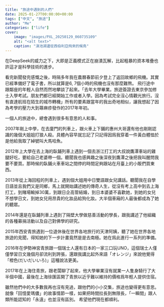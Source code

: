 ```yaml
---
title: "旅途中遇到的人們"
date: 2025-01-27T00:00:00+00:00
tags: ["中文", "旅途"]
author: "Me"
categories: ["life"]
cover:
    image: "images/PXL_20250129_060735109"
    alt: "<alt text>"
    caption: "滇池湖邊從西伯利亞飛來的候鳥"
---
```


在DeepSeek的威力之下，大即是正義模式正在崩潰瓦解，比起粗暴的資本堆疊也許這才是科學技術的進步。

看完新聞發完感慨之後，時隔多年我在農曆春節前夕登上了返回故鄉的飛機。其實已經準備好了電子書，所以就算是6, 7個小時的飛機也沒有那麼難熬。
飛行途中跟鄰座的年輕人自然而然地攀談了起來。「去年大學畢業。旅遊簽證去東京參加修士入學考試。朋友們都已經開始工作或者入學。因為考試完全沒心情觀光旅行。沒有直達航班在陌生的城市轉機」所有的要素跟當年的我出奇地相似，讓我想起了因為考學的壓力大到蕁麻疹發作的2017年年初。

一個人的旅途中，總會遇到很多有意思的人和事。

2007年剛上中學，在去廈門的列車上，跟火車上下鋪的惠州大哥還有他也剛剛認識的幾個大姐姐打狼人殺。具體內容早就忘記了只記得因爲我穿着一件黃白體恤於是他給我取了綽號叫大馬哈魚。

2012年上大學在去上海的臥鋪列車上遇到一個去浙江打工的大叔說鷹潭車站的雞腿好吃，要給自己老婆帶一個。聽聞我也感興趣之後深夜到鷹潭之後把我叫醒問我要不要買。那時候的臥鋪火車車站之間停的時間足夠跟站在月臺上的小販們買東西。

2013年從上海回程的列車上，遇到個大姐用中日雙語跟女兒講話。聽聞我在自學日語並且我們又是同鄉，馬上就開始講述她的傳奇人生，從沒有考上高中到去上海打工，到賭場輸掉30萬，到跟日企高管結婚，到日本婆婆不喜歡她，到她的女兒不想學日文，到她女兒用昂貴的化妝品給狗化妝。大半個車廂的人最後都成為了她的聽眾。

2014年還是在臥鋪列車上遇到了隔壁大學做慈善活動的學長，跟我講述了他組織的各種募捐活動以及自己對佛學的研究。

2015年西安青旅遇到一位退休後在世界各地旅行的天津阿姨，聽了她在世界各地旅遊的見聞，得知她的下一步計畫竟然是是去南極。她在爲此進行一系列的準備。

2016年在伊勢神宮青旅跟一個瑞士人還有日本的一家三口玩UNO，這個瑞士人僅僅學習日文幾個月卻流利到誇張，還跟我講比起外來語「オレンジ」來說他覺得「橙色(だいだいいろ)」這種說法更美。

2017年在上海住青旅，跟老闆聊了起來，他大學畢業沒有就業一人隻身騎行了大半個中國，最後在上海徐匯區開了青旅以近乎難以維持的價格爲年輕人提供住宿。

雖然他們中的大多數我再也沒有見過，跟他們的小小交集，旅途也變得更有意思。就像「回憶愛瑪儂」的故事情節一樣，如果把時間拉長到無限長，「一瞬間」跟人類所能認知的「永遠」也並沒有區別。
希望他們現在都順利。
